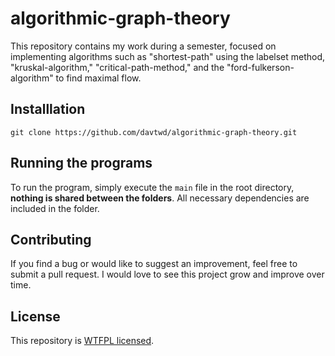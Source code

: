 # algorithmic-graph-theory

 This repository contains my work during a semester, focused on implementing algorithms such as "shortest-path" using the labelset method, "kruskal-algorithm," "critical-path-method," and the "ford-fulkerson-algorithm" to find maximal flow. 

## Installlation

```
git clone https://github.com/davtwd/algorithmic-graph-theory.git
```

## Running the programs

To run the program, simply execute the `main` file in the root directory, **nothing is shared between the folders**. All necessary dependencies are included in the folder.

## Contributing

If you find a bug or would like to suggest an improvement, feel free to submit a pull request. I would love to see this project grow and improve over time.


## License

This repository is [WTFPL licensed](./LICENSE).
